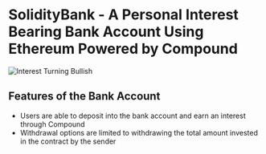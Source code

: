 # SolidityBank - A Personal Interest Bearing Bank Account Using Ethereum Powered by Compound
![Interest Turning Bullish](https://media.giphy.com/media/G4z05L6SlZsBRyADcB/giphy.gif)

## Features of the Bank Account
- Users are able to deposit into the bank account and earn an interest through Compound
- Withdrawal options are limited to withdrawing the total amount invested in the contract by the sender

